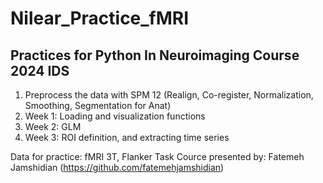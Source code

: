 # Nilear_Practice_fMRI

Practices for Python In Neuroimaging Course 2024 IDS
-------------------------------------------------------------
1. Preprocess the data with SPM 12 (Realign, Co-register, Normalization, Smoothing, Segmentation for Anat)
2. Week 1: Loading and visualization functions
3. Week 2: GLM
4. Week 3: ROI definition, and extracting time series


Data for practice: fMRI 3T, Flanker Task
Cource presented by: Fatemeh Jamshidian (https://github.com/fatemehjamshidian)
